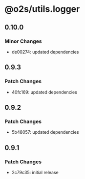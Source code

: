 # @o2s/utils.logger

## 0.10.0

### Minor Changes

- de00274: updated dependencies

## 0.9.3

### Patch Changes

- 40fc169: updated dependencies

## 0.9.2

### Patch Changes

- 5b48057: updated dependencies

## 0.9.1

### Patch Changes

- 2c79c35: initial release
